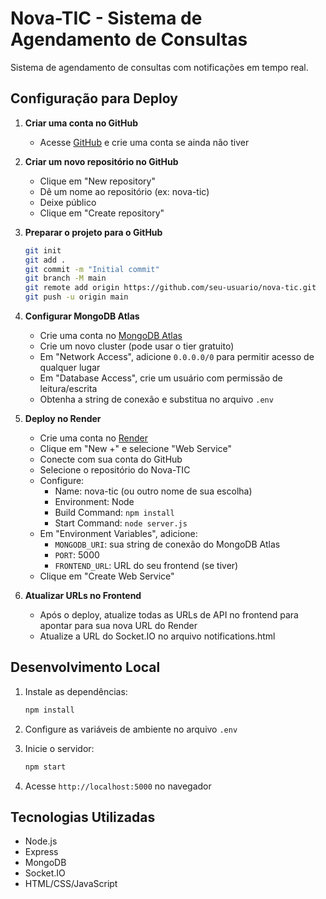 # Nova-TIC - Sistema de Agendamento de Consultas

Sistema de agendamento de consultas com notificações em tempo real.

## Configuração para Deploy

1. **Criar uma conta no GitHub**
   - Acesse [GitHub](https://github.com) e crie uma conta se ainda não tiver

2. **Criar um novo repositório no GitHub**
   - Clique em "New repository"
   - Dê um nome ao repositório (ex: nova-tic)
   - Deixe público
   - Clique em "Create repository"

3. **Preparar o projeto para o GitHub**
   ```bash
   git init
   git add .
   git commit -m "Initial commit"
   git branch -M main
   git remote add origin https://github.com/seu-usuario/nova-tic.git
   git push -u origin main
   ```

4. **Configurar MongoDB Atlas**
   - Crie uma conta no [MongoDB Atlas](https://www.mongodb.com/cloud/atlas)
   - Crie um novo cluster (pode usar o tier gratuito)
   - Em "Network Access", adicione `0.0.0.0/0` para permitir acesso de qualquer lugar
   - Em "Database Access", crie um usuário com permissão de leitura/escrita
   - Obtenha a string de conexão e substitua no arquivo `.env`

5. **Deploy no Render**
   - Crie uma conta no [Render](https://render.com)
   - Clique em "New +" e selecione "Web Service"
   - Conecte com sua conta do GitHub
   - Selecione o repositório do Nova-TIC
   - Configure:
     - Name: nova-tic (ou outro nome de sua escolha)
     - Environment: Node
     - Build Command: `npm install`
     - Start Command: `node server.js`
   - Em "Environment Variables", adicione:
     - `MONGODB_URI`: sua string de conexão do MongoDB Atlas
     - `PORT`: 5000
     - `FRONTEND_URL`: URL do seu frontend (se tiver)
   - Clique em "Create Web Service"

6. **Atualizar URLs no Frontend**
   - Após o deploy, atualize todas as URLs de API no frontend para apontar para sua nova URL do Render
   - Atualize a URL do Socket.IO no arquivo notifications.html

## Desenvolvimento Local

1. Instale as dependências:
   ```bash
   npm install
   ```

2. Configure as variáveis de ambiente no arquivo `.env`

3. Inicie o servidor:
   ```bash
   npm start
   ```

4. Acesse `http://localhost:5000` no navegador

## Tecnologias Utilizadas

- Node.js
- Express
- MongoDB
- Socket.IO
- HTML/CSS/JavaScript
